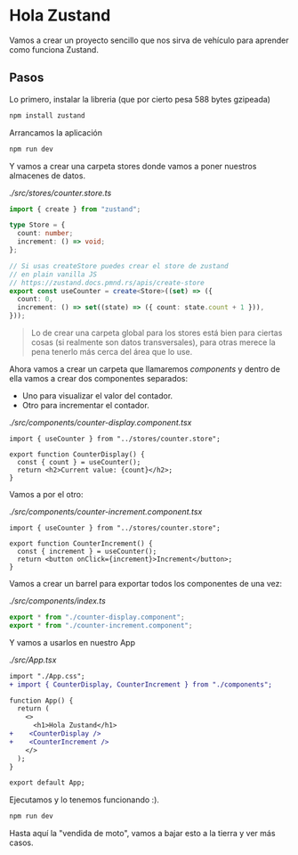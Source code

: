 # Hola Zustand

Vamos a crear un proyecto sencillo que nos sirva de vehículo para aprender como funciona Zustand.

## Pasos

Lo primero, instalar la libreria (que por cierto pesa 588 bytes gzipeada)

```bash
npm install zustand
```

Arrancamos la aplicación

```bash
npm run dev
```

Y vamos a crear una carpeta stores donde vamos a poner nuestros almacenes de datos.

_./src/stores/counter.store.ts_

```ts
import { create } from "zustand";

type Store = {
  count: number;
  increment: () => void;
};

// Si usas createStore puedes crear el store de zustand
// en plain vanilla JS
// https://zustand.docs.pmnd.rs/apis/create-store
export const useCounter = create<Store>((set) => ({
  count: 0,
  increment: () => set((state) => ({ count: state.count + 1 })),
}));
```

> Lo de crear una carpeta global para los stores está bien para ciertas cosas (si realmente son datos transversales), para otras merece la pena tenerlo más cerca del área que lo use.

Ahora vamos a crear un carpeta que llamaremos _components_ y dentro de ella vamos a crear dos componentes separados:

- Uno para visualizar el valor del contador.
- Otro para incrementar el contador.

_./src/components/counter-display.component.tsx_

```tsx
import { useCounter } from "../stores/counter.store";

export function CounterDisplay() {
  const { count } = useCounter();
  return <h2>Current value: {count}</h2>;
}
```

Vamos a por el otro:

_./src/components/counter-increment.component.tsx_

```tsx
import { useCounter } from "../stores/counter.store";

export function CounterIncrement() {
  const { increment } = useCounter();
  return <button onClick={increment}>Increment</button>;
}
```

Vamos a crear un barrel para exportar todos los componentes de una vez:

_./src/components/index.ts_

```ts
export * from "./counter-display.component";
export * from "./counter-increment.component";
```

Y vamos a usarlos en nuestro App

_./src/App.tsx_

```diff
import "./App.css";
+ import { CounterDisplay, CounterIncrement } from "./components";

function App() {
  return (
    <>
      <h1>Hola Zustand</h1>
+    <CounterDisplay />
+    <CounterIncrement />
    </>
  );
}

export default App;
```

Ejecutamos y lo tenemos funcionando :).

```bash
npm run dev
```

Hasta aquí la "vendida de moto", vamos a bajar esto a la tierra y ver más casos.
